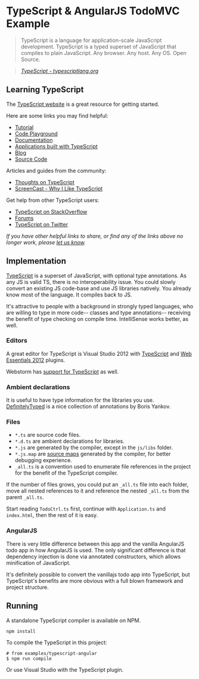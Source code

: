 # TypeScript & AngularJS TodoMVC Example

> TypeScript is a language for application-scale JavaScript development. TypeScript is a typed superset of JavaScript that compiles to plain JavaScript. Any browser. Any host. Any OS. Open Source.

> _[TypeScript - typescriptlang.org](http://typescriptlang.org)_


## Learning TypeScript

The [TypeScript website](http://typescriptlang.org) is a great resource for getting started.

Here are some links you may find helpful:

* [Tutorial](http://www.typescriptlang.org/Tutorial)
* [Code Playground](http://www.typescriptlang.org/Playground)
* [Documentation](http://typescript.codeplex.com/documentation)
* [Applications built with TypeScript](http://www.typescriptlang.org/Samples)
* [Blog](http://blogs.msdn.com/b/typescript)
* [Source Code](http://typescript.codeplex.com/sourcecontrol/latest#README.txt)

Articles and guides from the community:

* [Thoughts on TypeScript](http://www.nczonline.net/blog/2012/10/04/thoughts-on-typescript)
* [ScreenCast - Why I Like TypeScript](http://www.leebrimelow.com/why-i-like-typescripts)

Get help from other TypeScript users:

* [TypeScript on StackOverflow](http://stackoverflow.com/questions/tagged/typescript)
* [Forums](http://typescript.codeplex.com/discussions)
* [TypeScript on Twitter](http://twitter.com/typescriptlang)

_If you have other helpful links to share, or find any of the links above no longer work, please [let us know](https://github.com/tastejs/todomvc/issues)._


## Implementation

[TypeScript](http://typescriptlang.org) is a superset of JavaScript, with optional type annotations. As any JS is valid TS, there is no interoperability issue. You could slowly convert an existing JS code-base and use JS libraries natively. You already know most of the language. It compiles back to JS.

It's attractive to people with a background in strongly typed languages, who are willing to type in more code-- classes and type annotations-- receiving the benefit of type checking on compile time. IntelliSense works better, as well.


### Editors
A great editor for TypeScript is Visual Studio 2012 with [TypeScript](http://go.microsoft.com/fwlink/?LinkID=266563) and  [Web Essentials 2012](http://visualstudiogallery.msdn.microsoft.com/07d54d12-7133-4e15-becb-6f451ea3bea6) plugins.

Webstorm has [support for TypeScript](http://blog.jetbrains.com/webstorm/2013/11/enjoy-typescript-in-webstorm/) as well.


### Ambient declarations

It is useful to have type information for the libraries you use. [DefinitelyTyped](https://github.com/borisyankov/DefinitelyTyped) is a nice collection of annotations by Boris Yankov.


### Files

* `*.ts` are source code files.
* `*.d.ts` are ambient declarations for libraries.
* `*.js` are generated by the compiler, except in the `js/libs` folder.
* `*.js.map` are [source maps](http://www.html5rocks.com/en/tutorials/developertools/sourcemaps/) generated by the compiler, for better debugging experience.
* `_all.ts` is a convention used to enumerate file references in the project for the benefit of the TypeScript compiler.

If the number of files grows, you could put an `_all.ts` file into each folder, move all nested references to it and reference the nested `_all.ts` from the parent `_all.ts`.

Start reading `TodoCtrl.ts` first, continue with `Application.ts` and `index.html`, then the rest of it is easy.


### AngularJS

There is very little difference between this app and the vanilla AngularJS todo app in how AngularJS is used.
The only significant difference is that dependency injection is done via annotated constructors, which allows minification of JavaScript.

It's definitely possible to convert the vanillajs todo app into TypeScript, but TypeScript's benefits are more obvious with a full blown framework and project structure.


## Running

A standalone TypeScript compiler is available on NPM.

	npm install

To compile the TypeScript in this project:

	# from examples/typescript-angular
	$ npm run compile

Or use Visual Studio with the TypeScript plugin.
